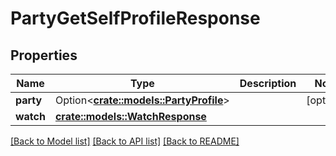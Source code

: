 # PartyGetSelfProfileResponse

## Properties

Name | Type | Description | Notes
------------ | ------------- | ------------- | -------------
**party** | Option<[**crate::models::PartyProfile**](PartyProfile.md)> |  | [optional]
**watch** | [**crate::models::WatchResponse**](WatchResponse.md) |  | 

[[Back to Model list]](../README.md#documentation-for-models) [[Back to API list]](../README.md#documentation-for-api-endpoints) [[Back to README]](../README.md)



